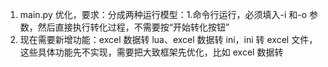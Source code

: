 1. main.py 优化，要求：分成两种运行模型：1.命令行运行，必须填入-i 和-o 参数，然后直接执行转化过程，不需要按“开始转化按钮”
2. 现在需要新增功能：excel 数据转 lua、excel 数据转 ini，ini 转 excel 文件，这些具体功能先不实现，需要把大致框架先优化，比如 excel 数据转
